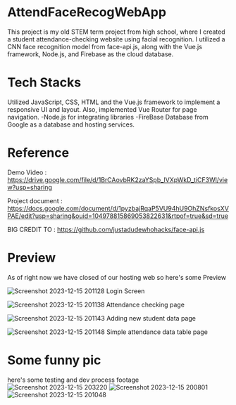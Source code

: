 # AttendFaceRecogWebApp
This project is my old STEM term project from high school, where I created a student attendance-checking website using facial recognition. I utilized a CNN face recognition model from face-api.js, along with the Vue.js framework, Node.js, and Firebase as the cloud database.

# Tech Stacks
Utilized JavaScript, CSS, HTML and the Vue.js framework to implement a responsive UI and layout. Also, implemented Vue Router for page navigation. 
-Node.js for integrating libraries
-FireBase Database from Google as a database and hosting services.

# Reference
Demo Video : https://drive.google.com/file/d/1BrCAovbRK2zaYSpb_IVXpWkD_tiCF3Wl/view?usp=sharing

Project document : https://docs.google.com/document/d/1pyzbajRqaP5VU94hU9OhZNsfkosXVPAE/edit?usp=sharing&ouid=104978815869053822631&rtpof=true&sd=true

BIG CREDIT TO : https://github.com/justadudewhohacks/face-api.js

# Preview
As of right now we have closed of our hosting web so here's some Preview

![Screenshot 2023-12-15 201128](https://github.com/JeansAthiwat/AttendFaceRecogWebApp/assets/122895429/66fc3e42-7849-494e-86ba-eb93788abddc)
Login Screen

![Screenshot 2023-12-15 201138](https://github.com/JeansAthiwat/AttendFaceRecogWebApp/assets/122895429/945f1dc9-8f5a-46fb-9d29-0dd8012683d8)
Attendance checking page

![Screenshot 2023-12-15 201143](https://github.com/JeansAthiwat/AttendFaceRecogWebApp/assets/122895429/87853c58-b9c9-488a-b2c8-367777bfcbe1)
Adding new student data page

![Screenshot 2023-12-15 201148](https://github.com/JeansAthiwat/AttendFaceRecogWebApp/assets/122895429/2000336d-ecbc-4c30-9ebf-35ecc68a357d)
Simple attendance data table page

# Some funny pic
here's some testing and dev process footage
![Screenshot 2023-12-15 203220](https://github.com/JeansAthiwat/AttendFaceRecogWebApp/assets/122895429/d587f967-97f2-4d2a-b41f-6334be6b027d)
![Screenshot 2023-12-15 200801](https://github.com/JeansAthiwat/AttendFaceRecogWebApp/assets/122895429/18db2a25-58ac-4d80-bfd3-a57ede072a63)
![Screenshot 2023-12-15 201048](https://github.com/JeansAthiwat/AttendFaceRecogWebApp/assets/122895429/e72cb074-c064-44dc-abf1-0220aaa32b50)
